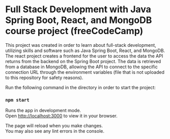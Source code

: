 # Full Stack Development with Java Spring Boot, React, and MongoDB course project (freeCodeCamp)

This project was created in order to learn about full-stack development, utilizing skills and software such as Java Spring Boot, React, and MongoDB. The react project creates a frontend for the user to access the data the API returns from the backend on the Spring Boot project. The data is retrieved from a database in MongoDB, allowing the API to connect to the specific connection URL through the environment variables (file that is not uploaded to this repository for safety reasons).

Run the following command in the directory in order to start the project:

### `npm start`

Runs the app in development mode.\
Open [http://localhost:3000](http://localhost:3000) to view it in your browser.

The page will reload when you make changes.\
You may also see any lint errors in the console.